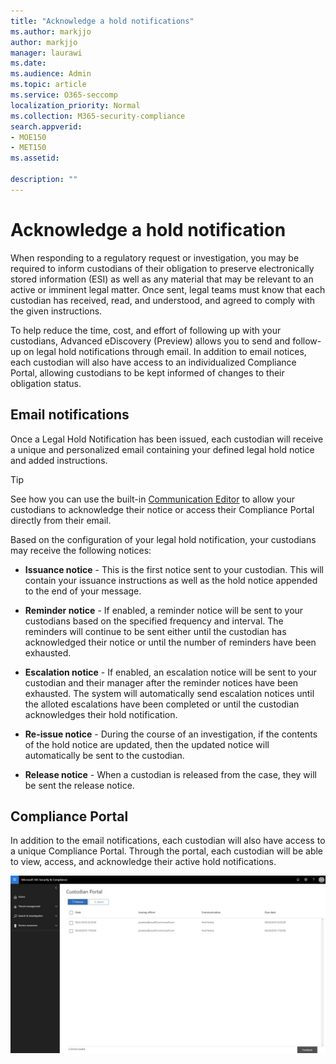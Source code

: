 ```yaml
---
title: "Acknowledge a hold notifications"
ms.author: markjjo
author: markjjo
manager: laurawi
ms.date: 
ms.audience: Admin
ms.topic: article
ms.service: O365-seccomp
localization_priority: Normal
ms.collection: M365-security-compliance
search.appverid: 
- MOE150
- MET150
ms.assetid: 

description: ""
---
```


# Acknowledge a hold notification 
When responding to a regulatory request or investigation, you may be required to  inform custodians of their obligation to preserve electronically stored information (ESI) as well as any material that may be relevant to an active or imminent legal matter. Once sent, legal teams must know that each custodian has received, read, and understood, and agreed to comply with the given instructions.

To help reduce the time, cost, and effort of following up with your custodians,  Advanced eDiscovery (Preview) allows you to send and follow-up on legal hold notifications through email. In addition to email notices, each custodian will also have access to an individualized Compliance Portal, allowing custodians to be kept informed of changes to their obligation status.

## Email notifications
Once a Legal Hold Notification has been issued, each custodian will receive a unique and personalized email containing your defined legal hold notice and added instructions. 

> [!Tip] 
> See how you can use the built-in  [Communication Editor](using-communications-editor.md) to allow your custodians to acknowledge their notice or access their Compliance Portal directly from their email.

Based on the configuration of your legal hold notification, your custodians may receive the following notices: 

- **Issuance notice** - This is the first notice sent to your custodian. This will contain your issuance instructions as well as the hold notice appended to the end of your message.

- **Reminder notice** - If enabled, a reminder notice will be sent to your custodians based on the specified frequency and interval. The reminders will continue to be sent either until the custodian has acknowledged their notice or until the number of reminders have been exhausted.

- **Escalation notice** - If enabled, an escalation notice will be sent to your custodian and their manager after the reminder notices have been exhausted. The system will automatically send escalation notices until the alloted escalations have been completed or until the custodian acknowledges their hold notification.

- **Re-issue notice** - During the course of an investigation, if the contents of the hold notice are updated, then the updated notice will automatically be sent to the custodian.

- **Release notice** - When a custodian is released from the case, they will be sent the release notice. 

## Compliance Portal
In addition to the email notifications, each custodian will also have access to a unique Compliance Portal. Through the portal, each custodian will be able to view, access, and acknowledge their active hold notifications.

![Compliance Portal for a custodian](../media/CustodianPortal.jpg)
